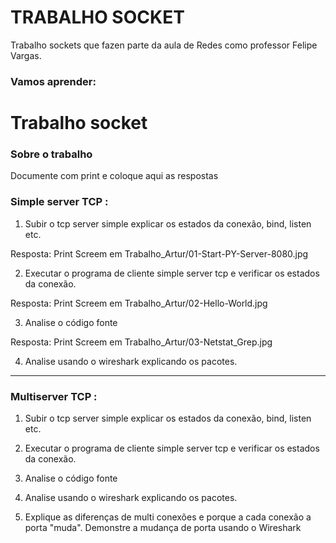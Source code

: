 # TRABALHO SOCKET 

Trabalho sockets que fazen parte da aula de Redes como professor Felipe Vargas.

### Vamos aprender:


# Trabalho socket

### Sobre o trabalho

Documente com print e coloque aqui as respostas

### Simple server TCP :

1) Subir o tcp server simple explicar os estados da conexão, bind, listen etc.

Resposta: Print Screem em Trabalho_Artur/01-Start-PY-Server-8080.jpg

2) Executar o programa de cliente simple server tcp e verificar os estados da conexão.

Resposta: Print Screem em Trabalho_Artur/02-Hello-World.jpg

3) Analise o código fonte

Resposta: Print Screem em Trabalho_Artur/03-Netstat_Grep.jpg

4) Analise usando o wireshark explicando os pacotes.

***

### Multiserver TCP :

1) Subir o tcp server simple explicar os estados da conexão, bind, listen etc.

2) Executar o programa de cliente simple server tcp e verificar os estados da conexão.

3) Analise o código fonte

4) Analise usando o wireshark explicando os pacotes.

5) Explique as diferenças de multi conexões e porque a cada conexão a porta "muda". Demonstre a mudança de porta usando o Wireshark

